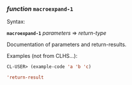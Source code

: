 ### <em>function</em> <strong>`macroexpand-1`</strong>

Syntax:

<strong>`macroexpand-1`</strong> <em>parameters</em> => <em>return-type</em>

Documentation of parameters and return-results.

Examples (not from CLHS...):

```lisp
CL-USER> (example-code 'a 'b 'c)

'return-result
```

